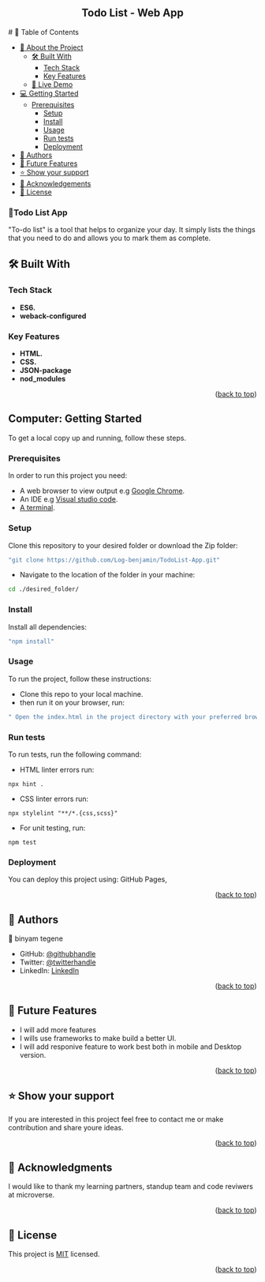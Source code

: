 <a name="readme-top"></a>

<div align="center">
  <h2><b>Todo List - Web App</b></h3>
</div>
# 📗 Table of Contents

- [📖 About the Project](#about-project)
    - [🛠 Built With](#built-with)
      - [Tech Stack](#tech-stack)
      - [Key Features](#key-features)
    - [🚀 Live Demo](#live-demo)
- [💻 Getting Started](#getting-started)
    - [Prerequisites](#prerequisites)
      - [Setup](#setup)
      - [Install](#install)
      - [Usage](#usage)
      - [Run tests](#run-tests)
      - [Deployment](#deployment)
- [👥 Authors](#authors)
- [🔭 Future Features](#future-features)
- [⭐️ Show your support](#support)
- [🙏 Acknowledgements](#acknowledgements)
- [📝 License](#license)

### 📖Todo List App <a name="about-project"></a>

"To-do list" is a tool that helps to organize your day. It simply lists the things that you need to do and allows you to mark them as complete.

## 🛠 Built With <a name="built-with"></a>

### Tech Stack <a name="tech-stack"></a>
- **ES6.**
- **weback-configured**

### Key Features <a name="key-features"></a>

- **HTML.**
- **CSS.**
- **JSON-package**
- **nod_modules**

<p align="right">(<a href="#readme-top">back to top</a>)</p>

## Computer: Getting Started <a name="getting-started"></a>

To get a local copy up and running, follow these steps.

### Prerequisites
In order to run this project you need:
- A web browser to view output e.g [Google Chrome](https://www.google.com/chrome/).
- An IDE e.g [Visual studio code](https://code.visualstudio.com/).
- [A terminal](https://code.visualstudio.com/docs/terminal/basics).

### Setup
Clone this repository to your desired folder or download the Zip folder:
```sh
"git clone https://github.com/Log-benjamin/TodoList-App.git"
```
- Navigate to the location of the folder in your machine:

```sh
cd ./desired_folder/
```
### Install
Install all dependencies:
```sh
"npm install"
```

### Usage

To run the project, follow these instructions:

- Clone this repo to your local machine.
- then run it on your browser, run:
```sh
" Open the index.html in the project directory with your preferred browser"
```
### Run tests
To run tests, run the following command:
- HTML linter errors run:
```
npx hint .
```
- CSS linter errors run:
```
npx stylelint "**/*.{css,scss}"
```
- For unit testing, run:
```
npm test
```
### Deployment <a name="deployment"></a>

You can deploy this project using: GitHub Pages,

<p align="right">(<a href="#readme-top">back to top</a>)</p>

## 👥 Authors <a name="authors"></a>

👤 binyam tegene

- GitHub: [@githubhandle](https://github.com/Log-benjamin?tab=repositories)
- Twitter: [@twitterhandle](https://twitter.com/@binyam_tegene)
- LinkedIn: [LinkedIn](https://www.linkedin.com/in/binyam-tegene-4b77ab265)

<p align="right">(<a href="#readme-top">back to top</a>)</p>

## 🔭 Future Features <a name="future-features"></a>

- I will add more features
- I wills use frameworks to make build a better UI.
- I will add responive feature to work best both in mobile and Desktop version. 

<p align="right">(<a href="#readme-top">back to top</a>)</p>

## ⭐️ Show your support <a name="support"></a>

If you are interested in this project feel free to contact me or make contribution and share youre ideas.

<p align="right">(<a href="#readme-top">back to top</a>)</p>

## 🙏 Acknowledgments <a name="acknowledgements"></a>

I would like to thank my learning partners, standup team and code reviwers at microverse.

<p align="right">(<a href="#readme-top">back to top</a>)</p>

## 📝 License <a name="license"></a>


This project is [MIT](./LICENSE) licensed.

<p align="right">(<a href="#readme-top">back to top</a>)</p>
